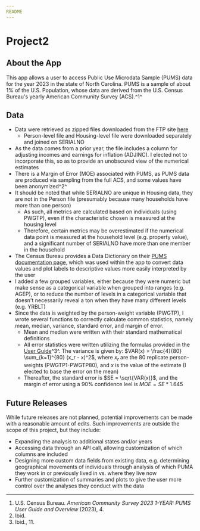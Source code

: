 ```yaml
---
README
---
```


# Project2

## About the App

This app allows a user to access Public Use Microdata Sample (PUMS) data for the year 2023 in the state of North Carolina. PUMS is a sample of about 1% of the U.S. Population, whose data are derived from the U.S. Census Bureau's yearly American Community Survey (ACS).^1^

## Data

- Data were retrieved as zipped files downloaded from the FTP site [here](https://www2.census.gov/programs-surveys/acs/data/pums/2023/1-Year/)
  + Person-level file and Housing-level file were downloaded separately and joined on SERIALNO
- As the data comes from a prior year, the file includes a column for adjusting incomes and earnings for inflation (ADJINC). I elected not to incorporate this, so as to provide an unobscured view of the numerical estimates
- There is a Margin of Error (MOE) associated with PUMS, as PUMS data are produced via sampling from the full ACS, and some values have been anonymized^2^
- It should be noted that while SERIALNO are unique in Housing data, they are not in the Person file (presumably because many households have more than one person)
    + As such, all metrics are calculated based on individuals (using PWGTP), even if the characteristic chosen is measured at the housing level
    + Therefore, certain metrics may be overestimated if the numerical data point is measured at the household level (e.g. property value), and a significant number of SERIALNO have more than one member in the household
- The Census Bureau provides a Data Dictionary on their [PUMS documentation page](https://www.census.gov/programs-surveys/acs/microdata/documentation.html), which was used within the app to convert data values and plot labels to descriptive values more easily interpreted by the user
- I added a few grouped variables, either because they were numeric but make sense as a categorical variable when grouped into ranges (e.g. AGEP), or to reduce the number of levels in a categorical variable that doesn't necessarily reveal a ton when they have many different levels (e.g. YRBLT)
- Since the data is weighted by the person-weight variable (PWGTP), I wrote several functions to correctly calculate common statistics, namely mean, median, variance, standard error, and margin of error.
  + Mean and median were written with their standard mathematical definitions
  + All error statistics were written utilizing the formulas provided in the [User Guide](https://www2.census.gov/programs-surveys/acs/tech_docs/pums/2023ACS_PUMS_User_Guide.pdf)^3^. The variance is given by: $VAR(x) = \frac{4}{80} \sum_{k=1}^{80} (x_r - x)^2$, where $x_r$ are the 80 replicate person-weights (PWGTP1-PWGTP80), and $x$ is the value of the estimate (I elected to base the error on the mean)
  + Thereafter, the standard error is $SE = \sqrt{VAR(x)}$, and the margin of error using a 90% confidence leel is $MOE = SE * 1.645$


## Future Releases

While future releases are not planned, potential improvements can be made with a reasonable amount of edits. Such improvements are outside the scope of this project, but they include:
- Expanding the analysis to additional states and/or years
- Accessing data through an API call, allowing customization of which columns are included
- Designing more custom data fields from existing data, e.g. determining geographical movements of individuals through analysis of which PUMA they work in or previously lived in vs. where they live now
- Further customization of summaries and plots to give the user more control over the analyses they conduct with the data


---
1. U.S. Census Bureau. *American Community Survey 2023 1-YEAR: PUMS User Guide and Overview* (2023), 4. 
2. Ibid.
3. Ibid., 11.
